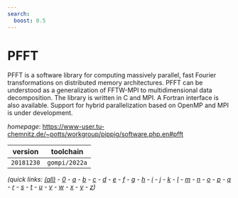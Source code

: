 ```yaml
---
search:
  boost: 0.5
---
```

# PFFT

PFFT is a software library for computing massively parallel, fast Fourier transformations on distributed memory architectures. PFFT can be understood as a generalization of FFTW-MPI to multidimensional data decomposition. The library is written in C and MPI. A Fortran interface is also available. Support for hybrid parallelization based on OpenMP and MPI is under development.

*homepage*: <https://www-user.tu-chemnitz.de/~potts/workgroup/pippig/software.php.en#pfft>

version | toolchain
--------|----------
``20181230`` | ``gompi/2022a``


*(quick links: [(all)](../index.md) - [0](../0/index.md) - [a](../a/index.md) - [b](../b/index.md) - [c](../c/index.md) - [d](../d/index.md) - [e](../e/index.md) - [f](../f/index.md) - [g](../g/index.md) - [h](../h/index.md) - [i](../i/index.md) - [j](../j/index.md) - [k](../k/index.md) - [l](../l/index.md) - [m](../m/index.md) - [n](../n/index.md) - [o](../o/index.md) - [p](../p/index.md) - [q](../q/index.md) - [r](../r/index.md) - [s](../s/index.md) - [t](../t/index.md) - [u](../u/index.md) - [v](../v/index.md) - [w](../w/index.md) - [x](../x/index.md) - [y](../y/index.md) - [z](../z/index.md))*

